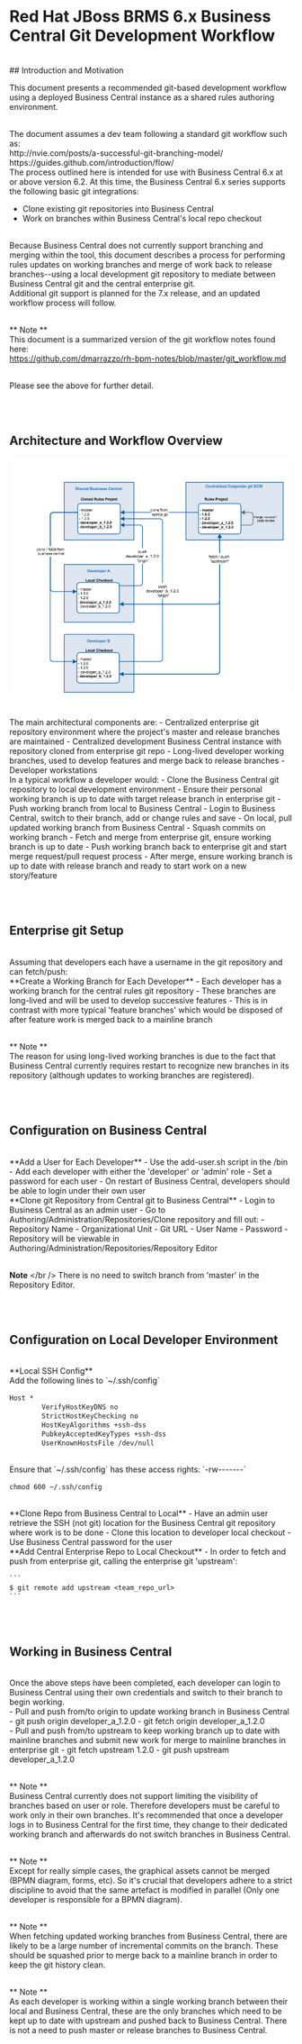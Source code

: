 # Red Hat JBoss BRMS 6.x Business Central Git Development Workflow

<br />
## Introduction and Motivation

This document presents a recommended git-based development workflow using a deployed Business Central instance as a shared rules authoring environment. 

<br />
The document assumes a dev team following a standard git workflow such as:
<br />http://nvie.com/posts/a-successful-git-branching-model/
<br />https://guides.github.com/introduction/flow/

<br />
The process outlined here is intended for use with Business Central 6.x at or above version 6.2. At this time, the Business Central 6.x series supports the following basic git integrations:

- Clone existing git repositories into Business Central
- Work on branches within Business Central's local repo checkout

<br />
Because Business Central does not currently support branching and merging within the tool, this document describes a process for performing rules updates on working branches and merge of work back to release branches--using a local development git repository to mediate between Business Central git and the central enterprise git.

<br />
Additional git support is planned for the 7.x release, and an updated workflow process will follow.

<br />** Note **<br />
This document is a summarized version of the git workflow notes found here:<br />
https://github.com/dmarrazzo/rh-bpm-notes/blob/master/git_workflow.md

<br />
Please see the above for further detail.



<br /><br />
## Architecture and Workflow Overview

![workflow diagram](./imgs/bc_git_workflow.png)


<br />
The main architectural components are:
- Centralized enterprise git repository environment where the project's master and release branches are maintained
- Centralized development Business Central instance with repository cloned from enterprise git repo
- Long-lived developer working branches, used to develop features and merge back to release branches
- Developer workstations

<br />
In a typical workflow a developer would:
- Clone the Business Central git repository to local development environment
- Ensure their personal working branch is up to date with target release branch in enterprise git
- Push working branch from local to Business Central
- Login to Business Central, switch to their branch, add or change rules and save
- On local, pull updated working branch from Business Central
- Squash commits on working branch
- Fetch and merge from enterprise git, ensure working branch is up to date
- Push working branch back to enterprise git and start merge request/pull request process
- After merge, ensure working branch is up to date with release branch and ready to start work on a new story/feature


<br /><br />
## Enterprise git Setup

<br />
Assuming that developers each have a username in the git repository and can fetch/push:

<br />
**Create a Working Branch for Each Developer**
- Each developer has a working branch for the central rules git repository
- These branches are long-lived and will be used to develop successive features
    - This is in contrast with more typical 'feature branches' which would be disposed of after feature work is merged back to a mainline branch
    
<br />** Note **<br />
The reason for using long-lived working branches is due to the fact that Business Central currently requires restart to recognize new branches in its repository (although updates to working branches are registered).


<br /><br />
## Configuration on Business Central

<br />
**Add a User for Each Developer**
- Use the add-user.sh script in the <JBOSS HOME>/bin
- Add each developer with either the 'developer' or 'admin' role
- Set a password for each user
- On restart of Business Central, developers should be able to login under their own user

<br />
**Clone git Repository from Central git to Business Central**
- Login to Business Central as an admin user
- Go to Authoring/Administration/Repositories/Clone repository and fill out:
	- Repository Name
	- Organizational Unit
	- Git URL
	- User Name
	- Password
- Repository will be viewable in Authoring/Administration/Repositories/Repository Editor

<br /> **Note** </br />
There is no need to switch branch from 'master' in the Repository Editor.


<br /><br />
## Configuration on Local Developer Environment 

<br />
**Local SSH Config**
<br />
Add the following lines to `~/.ssh/config`

    Host *
            VerifyHostKeyDNS no
            StrictHostKeyChecking no
            HostKeyAlgorithms +ssh-dss
            PubkeyAcceptedKeyTypes +ssh-dss
            UserKnownHostsFile /dev/null


<br />
Ensure that `~/.ssh/config` has these access rights: `-rw-------`

    chmod 600 ~/.ssh/config
    
    
<br />
**Clone Repo from Business Central to Local**
- Have an admin user retrieve the SSH (not git) location for the Business Central git repository where work is to be done
- Clone this location to developer local checkout
- Use Business Central password for the user


<br />
**Add Central Enterprise Repo to Local Checkout**
- In order to fetch and push from enterprise git, calling the enterprise git 'upstream':

    ```
    $ git remote add upstream <team_repo_url>
    ```



<br /><br />
## Working in Business Central
<br />
Once the above steps have been completed, each developer can login to Business Central using their own credentials and switch to their branch to begin working.

<br />
- Pull and push from/to origin to update working branch in Business Central 
	- git push origin developer_a_1.2.0
	- git fetch origin developer_a_1.2.0
	
<br />
- Pull and push from/to upstream to keep working branch up to date with mainline branches and submit new work for merge to mainline branches in enterprise git
	- git fetch upstream 1.2.0
	- git push upstream developer_a_1.2.0

<br />** Note **<br />
Business Central currently does not support limiting the visibility of branches based on user or role. Therefore developers must be careful to work only in their own branches. It's recommended that once a developer logs in to Business Central for the first time, they change to their dedicated working branch and afterwards do not switch branches in Business Central.

<br />** Note ** <br />
Except for really simple cases, the graphical assets cannot be merged (BPMN diagram, forms, etc). So it's crucial that developers adhere to a strict discipline to avoid that the same artefact is modified in parallel (Only one developer is responsible for a BPMN diagram). 

<br />** Note **<br />
When fetching updated working branches from Business Central, there are likely to be a large number of incremental commits on the branch. These should be squashed prior to merge back to a mainline branch in order to keep the git history clean.

<br />** Note **<br />
As each developer is working within a single working branch between their local and Business Central, these are the only branches which need to be kept up to date with upstream and pushed back to Business Central. There is not a need to push master or release branches to Business Central.



